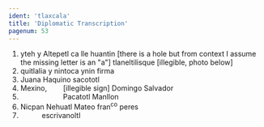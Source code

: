 ```yaml
---
ident: 'tlaxcala'
title: 'Diplomatic Transcription'
pagenum: 53
---
```

1. yteh y Altepetl ca lle huantin [there is a hole but from context I assume the missing letter is an "a"] tlaneltilisque [illegible, photo below]
2. quitlalia y nintoca ynin firma
3. Juana Haquino sacototl
4. Mexino,   [illegible sign] Domingo Salvador
5.       Pacatotl Manllon
6. Nicpan Nehuatl Mateo fran<sup>co</sup> peres
7.    escrivanoltl
